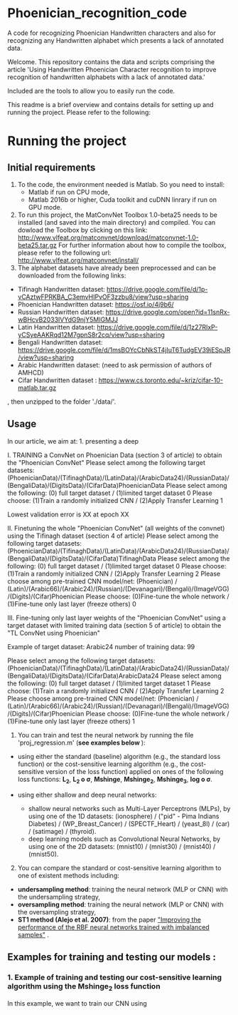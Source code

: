 # Phoenician_recognition_code
A code for recognizing Phoenician Handwritten characters and also for recognizing any Handwritten alphabet which presents a lack of annotated data.

Welcome. This repository contains the data and scripts comprising the article 'Using Handwritten Phoenician Character recognition to improve recognition of handwritten alphabets with a lack of annotated data.'

Included are the tools to allow you to easily run the code.

This readme is a brief overview and contains details for setting up and running the project. Please refer to the following:

<h1>Running the project</h1>
<h2>Initial requirements</h2>

1. To the code, the environment needed is Matlab. So you need to install: 
    * Matlab if run on CPU mode,
    * Matlab 2016b or higher, Cuda toolkit and cuDNN linrary if run on GPU mode.
2. To run this project, the MatConvNet Toolbox 1.0-beta25 needs to be installed (and saved into the main directory) and compiled. You can dowload the Toolbox by clicking on this link: http://www.vlfeat.org/matconvnet/download/matconvnet-1.0-beta25.tar.gz
For further information about how to compile the toolbox, please refer to the following url: http://www.vlfeat.org/matconvnet/install/
3. The alphabet datasets have already been preprocessed and can be downloaded from the following links:
- Tifinagh Handwritten dataset: https://drive.google.com/file/d/1p-vCAztwFPRKBA_C3emvHIPvOF3zzbu8/view?usp=sharing
- Phoenician Handwritten dataset: https://osf.io/4j9b6/
- Russian Handwritten dataset: https://drive.google.com/open?id=11snRx-wBHcvB2033IVYdG9njY5MIGMJJ
- Latin Handwritten dataset:  https://drive.google.com/file/d/1z27RIxP-yCSyeAAKRqd12M7gpnS8r2cq/view?usp=sharing
- Bengali Handwritten dataset: https://drive.google.com/file/d/1msBOYcCbNkST4jIuT6TudgEV39iESpJR/view?usp=sharing
- Arabic Handwritten dataset: (need to ask permission of authors of AMHCD)
- Cifar Handwritten dataset : https://www.cs.toronto.edu/~kriz/cifar-10-matlab.tar.gz

, then unzipped to the folder './data/'.

<h2>Usage</h2>
In our article, we aim at:
1. presenting a deep 



I. TRAINING a ConvNet on Phoenician Data (section 3 of article) to obtain the "Phoenician ConvNet"
Please select among the following target datasets: (PhoenicianData)/(TifinaghData)/(LatinData)/(ArabicData24)/(RussianData)/(BengaliData)/(DigitsData)/(CifarData)PhoenicianData
Please select among the following: (0) full target dataset / (1)limited target dataset 0
Please choose: (1)Train a randomly initialized CNN / (2)Apply Transfer Learning 1

Lowest validation error is XX at epoch XX

II. Finetuning the whole "Phoenician ConvNet" (all weights of the convnet) using the Tifinagh dataset  (section 4 of article)
Please select among the following target datasets: (PhoenicianData)/(TifinaghData)/(LatinData)/(ArabicData24)/(RussianData)/(BengaliData)/(DigitsData)/(CifarData)TifinaghData
Please select among the following: (0) full target dataset / (1)limited target dataset 0
Please choose: (1)Train a randomly initialized CNN / (2)Apply Transfer Learning 2
Please choose among pre-trained CNN model/net: (Phoenician) / (Latin)/(Arabic66)/(Arabic24)/(Russian)/(Devanagari)/(Bengali)/(ImageVGG)/(Digits)/(Cifar)Phoenician
Please choose: (0)Fine-tune the whole network / (1)Fine-tune only last layer (freeze others) 0

III. Fine-tuning only last layer weights of the "Phoenician ConvNet" using a target dataset with limited training data (section 5 of article) to obtain the "TL ConvNet using Phoenician"

Example of target dataset: Arabic24
number of training data: 99

Please select among the following target datasets: (PhoenicianData)/(TifinaghData)/(LatinData)/(ArabicData24)/(RussianData)/(BengaliData)/(DigitsData)/(CifarData)ArabicData24
Please select among the following: (0) full target dataset / (1)limited target dataset 1
Please choose: (1)Train a randomly initialized CNN / (2)Apply Transfer Learning 2
Please choose among pre-trained CNN model/net: (Phoenician) / (Latin)/(Arabic66)/(Arabic24)/(Russian)/(Devanagari)/(Bengali)/(ImageVGG)/(Digits)/(Cifar)Phoenician
Please choose: (0)Fine-tune the whole network / (1)Fine-tune only last layer (freeze others) 1


1. You can train and test the neural network by running the file 'proj_regression.m' (<b>see examples below </b>):

- using either the standard (baseline) algorithm (e.g., the standard loss function) or the cost-sensitive learning algorithm (e.g., the cost-sensitive version of the loss function) applied on ones of the following loss functions:  <b>L<sub>2</sub></b>, <b>L<sub>2</sub> &#959; &#963;</b>, <b>Mshinge</b>, <b>Mshinge<sub>2</sub></b>, <b>Mshinge<sub>3</sub></b>, <b>log &#959; &#963;</b>.

- using either shallow and deep neural networks: 
    *  shallow neural networks such as Multi-Layer Perceptrons (MLPs), by using one of the 1D datasets: (ionosphere) / ("pid" - Pima Indians Diabetes) / (WP_Breast_Cancer) / (SPECTF_Heart) / (yeast_8l) / (car) / (satimage) / (thyroid).
    *  deep learning models such as Convolutional Neural Networks, by using one of the 2D datasets: (mnist10) / (mnist30) / (mnist40) / (mnist50).

2. You can compare the standard or cost-sensitive learning algorithm to one of existent methods including: 
- <b>undersampling method</b>: training the neural network (MLP or CNN) with the undersampling strategy,
- <b>oversampling method</b>: training the neural network (MLP or CNN) with the oversampling strategy,
- <b>ST1 method (Alejo et al. 2007)</b>: from the paper ["Improving the performance of the RBF neural networks trained with imbalanced samples"](https://pdfs.semanticscholar.org/483f/afc0a2901fb184a4e18d0cb57a44e3dcf893.pdf) .


<h2>Examples for training and testing our models : </h2>
<h3>1. Example of training and testing our cost-sensitive learning algorithm using the Mshinge<sub>2</sub> loss function</h3>
In this example, we want to train our CNN using 
